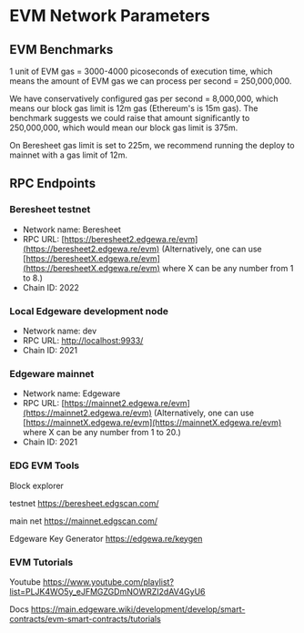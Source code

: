 # EVM Network Parameters

## EVM Benchmarks

1 unit of EVM gas = 3000-4000 picoseconds of execution time, which means the amount of EVM gas we can process per second = 250,000,000.

We have conservatively configured gas per second = 8,000,000, which means our block gas limit is 12m gas (Ethereum's is 15m gas). The benchmark suggests we could raise that amount significantly to 250,000,000, which would mean our block gas limit is 375m.

On Beresheet gas limit is set to 225m, we recommend running the deploy to mainnet with a gas limit of 12m.


## RPC Endpoints

### Beresheet testnet
* Network name: Beresheet
* RPC URL: [https://beresheet2.edgewa.re/evm](https://beresheet2.edgewa.re/evm) \(Alternatively, one can use [https://beresheetX.edgewa.re/evm](https://beresheetX.edgewa.re/evm) where X can be any number from 1 to 8.\)
* Chain ID: 2022

### Local Edgeware development node

* Network name: dev
* RPC URL: [http://localhost:9933/](http://localhost:9933/)
* Chain ID: 2021

### Edgeware mainnet

* Network name: Edgeware
* RPC URL: [https://mainnet2.edgewa.re/evm](https://mainnet2.edgewa.re/evm) \(Alternatively, one can use [https://mainnetX.edgewa.re/evm](https://mainnetX.edgewa.re/evm) where X can be any number from 1 to 20.\)
* Chain ID: 2021

### EDG EVM Tools

Block explorer 

testnet
https://beresheet.edgscan.com/

main net
https://mainnet.edgscan.com/

Edgeware Key Generator
https://edgewa.re/keygen

### EVM Tutorials

Youtube
https://www.youtube.com/playlist?list=PLJK4WO5y_eJFMGZGDmNOWRZI2dAV4GyU6

Docs
https://main.edgeware.wiki/development/develop/smart-contracts/evm-smart-contracts/tutorials



